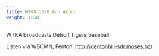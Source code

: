 ```yaml
---
title: WTKA 1050 Ann Arbor
weight: 1050
---
```

WTKA broadcasts Detroit Tigers baseball.

Listen via W8CMN, Fenton: http://dentonhill-sdr.moses.bz/
